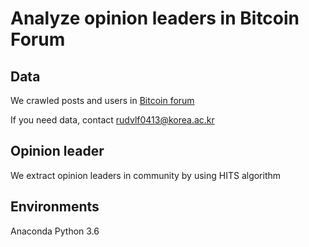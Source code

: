 # Analyze opinion leaders in Bitcoin Forum

## Data
We crawled posts and users in [Bitcoin forum](https://bitcointalk.org/index.php?board=1.0)

If you need data, contact rudvlf0413@korea.ac.kr

## Opinion leader
We extract opinion leaders in community by using HITS algorithm

## Environments
Anaconda Python 3.6